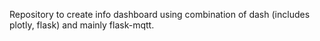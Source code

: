 Repository to create info dashboard using combination of dash (includes plotly, flask) and mainly flask-mqtt.
